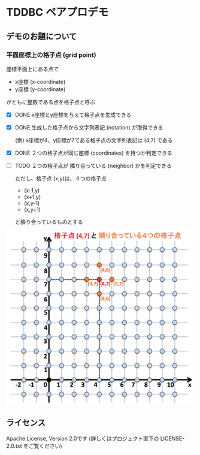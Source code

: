 # TDDBC ペアプロデモ

## デモのお題について

### 平面座標上の格子点 (grid point)

座標平面上にある点で
- x座標 (x-coordinate)
- y座標 (y-coordinate)

がともに整数である点を格子点と呼ぶ

- [X] DONE x座標とy座標を与えて格子点を生成できる

- [X] DONE 生成した格子点から文字列表記 (notation) が取得できる

  (例) x座標が4、y座標が7である格子点の文字列表記は (4,7) である

- [X] DONE ２つの格子点が同じ座標 (coordinates) を持つか判定できる

- [ ] TODO ２つの格子点が 隣り合っている (neighbor) かを判定できる

   ただし、格子点 (x,y)は、４つの格子点
   - (x-1,y)
   - (x+1,y)
   - (x,y-1)
   - (x,y+1)

   と隣り合っているものとする

![pic](docs/GridPoint.png)

## ライセンス
Apache License, Version 2.0です (詳しくはプロジェクト直下の LICENSE-2.0.txt をご覧ください)
